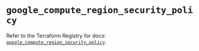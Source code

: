 # `google_compute_region_security_policy`

Refer to the Terraform Registry for docs: [`google_compute_region_security_policy`](https://registry.terraform.io/providers/hashicorp/google-beta/5.40.0/docs/resources/google_compute_region_security_policy).
